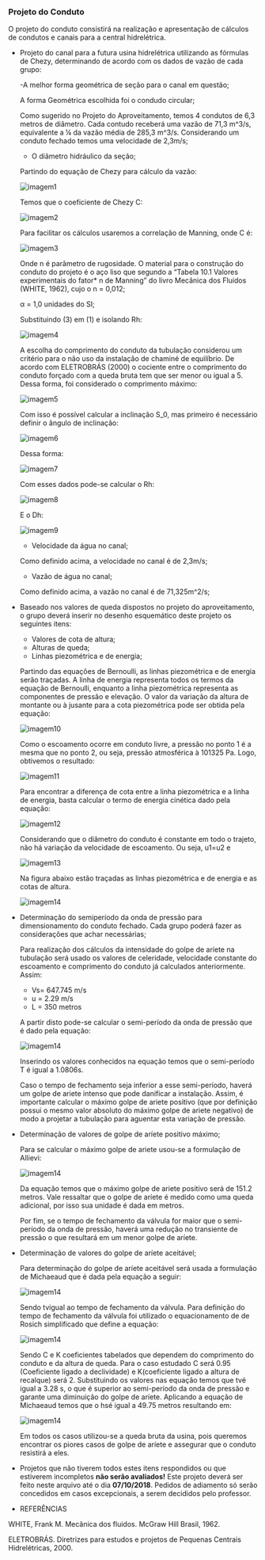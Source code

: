 ### Projeto do Conduto

O projeto do conduto consistirá na realização e apresentação de cálculos de condutos e canais para a central hidrelétrica. 


  - Projeto do canal para a futura usina hidrelétrica utilizando as fórmulas de Chezy, determinando de acordo com os dados de vazão de cada grupo:
     
       -A melhor forma geométrica de seção para o canal em questão;
       
       A forma Geométrica escolhida foi o condudo circular;
       
       Como sugerido no Projeto do Aproveitamento, temos 4 condutos de 6,3 metros de diâmetro. Cada contudo receberá uma vazão de 71,3 m^3/s, equivalente a ¼ da vazão média de 285,3 m^3/s. Considerando um conduto fechado temos uma velocidade de 2,3m/s;
       
       - O diâmetro hidráulico da seção;
       
       Partindo do equação de Chezy para cálculo da vazão:
       
       ![imagem1](imagem3/ima1.png)
       
       Temos que o coeficiente de Chezy C:
       
       ![imagem2](imagem3/ima2.png)
       
       Para facilitar os cálculos usaremos a correlação de Manning, onde C é:
       
       ![imagem3](imagem3/ima3.png)
       
       Onde n é parâmetro de rugosidade. O material para o construção do conduto do projeto é o aço liso que segundo a “Tabela 10.1 Valores experimentais do fator* n de Manning” do livro Mecânica dos Fluídos (WHITE, 1962), cujo o n = 0,012;
        
       α = 1,0 unidades do SI;

       Substituindo (3) em (1) e isolando Rh:
       
       ![imagem4](imagem3/ima4.png)
       
       A escolha do comprimento do conduto da tubulação considerou um critério para o não uso da instalação de chaminé de equilíbrio. De acordo com ELETROBRÁS (2000) o cociente entre o comprimento do conduto forçado com a queda bruta tem que ser menor ou igual a 5. Dessa forma, foi considerado o comprimento máximo:
       
       ![imagem5](imagem3/ima5.png)
        
       Com isso é possível calcular a inclinação S_0, mas primeiro é necessário definir o ângulo de inclinação:
       
       ![imagem6](imagem3/ima6.png)
        
       Dessa forma:
       
       ![imagem7](imagem3/ima7.png)
       
       Com esses dados pode-se calcular o Rh:
       
       ![imagem8](imagem3/ima8.png)
       
       E o Dh:
       
       ![imagem9](imagem3/ima9.png)
       
       - Velocidade da água no canal;
       
       Como definido acima, a velocidade no canal é de 2,3m/s;
          
       - Vazão de água no canal;
       
       Como definido acima, a vazão no canal é de 71,325m^2/s;
      
  - Baseado nos valores de queda dispostos no projeto do aproveitamento, o grupo deverá inserir no desenho esquemático deste projeto os seguintes itens:
        
       - Valores de cota de altura;
       - Alturas de queda;
       - Linhas piezométrica e de energia;
       
       Partindo das equações de Bernoulli, as linhas piezométrica e de energia serão traçadas. A linha de energia representa todos os termos da equação de Bernoulli, enquanto a linha piezométrica representa as componentes de pressão e elevação.
       O valor da variação da altura de montante ou à jusante para a cota piezométrica pode ser obtida pela equação:
       
       ![imagem10](imagem3/eqbre1.JPG)
       
       Como o escoamento ocorre em conduto livre, a pressão no ponto 1 é a mesma que no ponto 2, ou seja, pressão atmosférica à 101325 Pa. Logo, obtivemos o resultado:
       
       ![imagem11](imagem3/eqbre2.JPG)
        
       Para encontrar a diferença de cota entre a linha piezométrica e a linha de energia, basta calcular o termo de energia cinética dado pela equação:

       ![imagem12](imagem3/eqbre3.JPG)
       
       Considerando que o diâmetro do conduto é constante em todo o trajeto, não há variação da velocidade de escoamento. Ou seja, u1=u2 e

       ![imagem13](imagem3/eqbre4.JPG)
       
       Na figura abaixo estão traçadas as linhas piezométrica e de energia e as cotas de altura.
       
       ![imagem14](imagem3/imbre1.JPG)
       
  - Determinação do semiperíodo da onda de pressão para dimensionamento do conduto fechado. Cada grupo poderá fazer as considerações que achar necessárias;
  
       Para realização dos cálculos da intensidade do golpe de aríete na tubulação será usado os valores de celeridade, velocidade constante do escoamento e comprimento do conduto já calculados anteriormente. Assim:

       + Vs= 647.745 m/s
       + u = 2.29 m/s
       + L = 350 metros
	
       A partir disto pode-se calcular o semi-período da onda de pressão que é dado pela equação:

       ![imagem14](imagem3/f1.png)
        
       Inserindo os valores conhecidos na equação temos que o semi-período T é igual a 1.0806s.

       Caso o tempo de fechamento seja inferior a esse semi-período, haverá um golpe de ariete intenso que pode danificar a instalação. Assim, é importante calcular o máximo golpe de ariete positivo (que por definição possui o mesmo valor absoluto do máximo golpe de ariete negativo) de modo a projetar a tubulação para aguentar esta variação de pressão.
  
  - Determinação de valores de golpe de aríete positivo máximo;
  
       Para se calcular o máximo golpe de ariete usou-se a formulação de Allievi:
       
       ![imagem14](imagem3/f2.png)
        
       Da equação temos que o máximo golpe de ariete positivo será de 151.2 metros. Vale ressaltar que o golpe de aríete é medido como uma queda adicional, por isso sua unidade é dada em metros.

       Por fim, se o tempo de fechamento da válvula for maior que o semi-período da onda de pressão, haverá uma redução no transiente de pressão o que resultará em um menor golpe de aríete.
  
  - Determinação de valores do golpe de aríete aceitável;
  
       Para determinação do golpe de aríete aceitável será usada a formulação de Michaeaud que é dada pela equação a seguir:
       
       ![imagem14](imagem3/f3.png)
       
       Sendo tvigual ao tempo de fechamento da válvula.
       Para definição do tempo de fechamento da válvula foi utilizado o equacionamento de de Rosich simplificado que define a equação:

       ![imagem14](imagem3/f4.png)
          
       Sendo C e K coeficientes tabelados que dependem do comprimento do conduto e da altura de queda. Para o caso estudado C será 0.95 (Coeficiente ligado a declividade) e K(coeficiente ligado a altura de recalque) será 2. Substituindo os valores nas equação temos que tvé igual a 3.28 s, o que é superior ao semi-período da onda de pressão e garante uma diminuição do golpe de aríete. 
       Aplicando a equação de Michaeaud temos que o hsé igual a 49.75 metros resultando em:

       ![imagem14](imagem3/f5.png)
       
       Em todos os casos utilizou-se a queda bruta da usina, pois queremos encontrar os piores casos de golpe de aríete e assegurar que o conduto resistirá a eles.

  - Projetos que não tiverem todos estes itens respondidos ou que estiverem incompletos **não serão avaliados!**
Este projeto deverá ser feito neste arquivo até o dia **07/10/2018**. Pedidos de adiamento só serão concedidos em casos excepcionais, a serem decididos pelo professor.

  - REFERÊNCIAS
  
  WHITE, Frank M. Mecânica dos fluidos. McGraw Hill Brasil, 1962.
  
  ELETROBRÁS. Diretrizes para estudos e projetos de Pequenas Centrais Hidrelétricas, 2000.


